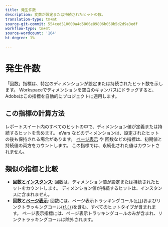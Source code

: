 ```yaml
---
title: 発生件数
description: 変数が設定または持続されたヒットの数。
translation-type: tm+mt
source-git-commit: 554ced510600a4d5866e89806b058b5d2d9a3edf
workflow-type: tm+mt
source-wordcount: '164'
ht-degree: 1%

---
```



# 発生件数

「回数」指標は、特定のディメンションが設定または持続されたヒット数を示します。 Workspaceでディメンションを空白のキャンバスにドラッグすると、Adobeはこの指標を自動的にプロジェクトに適用します。

## この指標の計算方法

レポートスイート内のすべてのヒットの中で、ディメンション値が定義または持続するヒットを含めます。 eVars [](../dimensions/evar.md)などのディメンションは、設定されたヒットの後も保持される場合があります。 [ページ表示](page-views.md) や [](occurrences.md) 回数などの指標は、初期値と持続値の両方をカウントします。 この指標では、永続化された値はカウントされません。

## 類似の指標と比較

* **回数と[インスタンス](instances.md)**: 回数は、ディメンション値が設定または持続されたヒットをカウントします。 ディメンション値が持続するヒットは、インスタンスに含まれません。
* **回数と[ページ表示](page-views.md)**: 回数には、ページ表示トラッキングコール([`t()`](/help/implement/vars/functions/t-method.md))およびリンクトラッキングコール([`tl()`](/help/implement/vars/functions/tl-method.md))を含む、すべてのヒットタイプが含まれます。 ページ表示指標には、ページ表示トラッキングコールのみが含まれ、リンクトラッキングコールは除外されます。